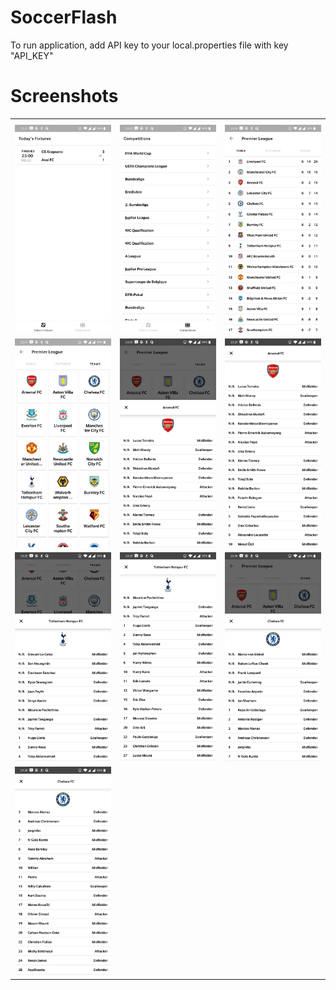 # SoccerFlash
To run application, add API key to your local.properties file with key "API_KEY"

# Screenshots
<table>
  <tr>
  <th></th>
  <th></th>
  <th></th>
  </tr>
 <tr>
  <td><img src= "/Screenshots/Screenshot_20191007-202309.jpg" width="250"/></td>
  <td><img src= "/Screenshots/Screenshot_20191007-202317.jpg" width="250"/></td>
  <td><img src= "/Screenshots/Screenshot_20191007-202441.jpg" width="250"/></td>
  </tr>
  
  <tr>
  <td><img src= "/Screenshots/Screenshot_20191007-202454.jpg" width="250"/></td>
  <td><img src= "/Screenshots/Screenshot_20191007-202525.jpg" width="250"/></td>
  <td><img src= "/Screenshots/Screenshot_20191007-202532.jpg" width="250"/></td>
  </tr>
  
  <tr>
  <td><img src= "/Screenshots/Screenshot_20191007-202541.jpg" width="250"/></td>
  <td><img src= "/Screenshots/Screenshot_20191007-202548.jpg" width="250"/></td>
  <td><img src= "/Screenshots/Screenshot_20191007-202612.jpg" width="250"/></td>
  </tr>
  
  <tr>
  <td><img src= "/Screenshots/Screenshot_20191007-202622.jpg" width="250"/></td>
  <td>
  
  </td>
  <td>
  
  </td>
  </tr>
 </table>
